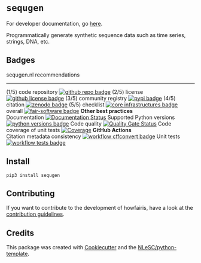 # `sequgen`

For developer documentation, go [here](README.dev.md).

Programmatically generate synthetic sequence data such as time series, strings, DNA, etc.

## Badges

sequgen.nl recommendations   
---------------------------------- -----------------------------------------------------------------------------------------------------------------------------------------------------------------------------------------------------------------------
(1/5) code repository              [![github repo badge](https://img.shields.io/badge/github-repo-000.svg?logo=github&labelColor=gray&color=blue)](https://github.com/sequgen/sequgen)
(2/5) license                      [![github license badge](https://img.shields.io/github/license/sequgen/sequgen)](https://github.com/sequgen/sequgen)
(3/5) community registry           [![pypi badge](https://img.shields.io/pypi/v/sequgen.svg?colorB=blue)](https://pypi.python.org/pypi/sequgen/)
(4/5) citation                     [![zenodo badge](https://zenodo.org/badge/DOI/10.5281/zenodo.4017908.svg)](https://doi.org/10.5281/zenodo.4017908)
(5/5) checklist                    [![core infrastructures badge](https://bestpractices.coreinfrastructure.org/projects/4630/badge)](https://bestpractices.coreinfrastructure.org/en/projects/4630)
overall                            [![fair-software badge](https://img.shields.io/badge/fair--software.eu-%E2%97%8F%20%20%E2%97%8F%20%20%E2%97%8F%20%20%E2%97%8F%20%20%E2%97%8F-green)](https://fair-software.eu)
**Other best practices**           
Documentation                      [![Documentation Status](https://readthedocs.org/projects/sequgen/badge/?version=latest)](https://sequgen.readthedocs.io/en/latest/?badge=latest)
Supported Python versions          [![python versions badge](https://img.shields.io/pypi/pyversions/sequgen.svg)](https://pypi.python.org/pypi/sequgen)
Code quality                       [![Quality Gate Status](https://sonarcloud.io/api/project_badges/measure?project=sequgen_sequgen&metric=alert_status)](https://sonarcloud.io/dashboard?id=sequgen_sequgen)
Code coverage of unit tests        [![Coverage](https://sonarcloud.io/api/project_badges/measure?project=sequgen_sequgen&metric=coverage)](https://sonarcloud.io/dashboard?id=sequgen_sequgen)
**GitHub Actions**                 
Citation metadata consistency      [![workflow cffconvert badge](https://github.com/sequgen/sequgen/workflows/metadata%20consistency/badge.svg)](https://github.com/sequgen/sequgen/actions?query=workflow%3A%22metadata+consistency%22)
Unit tests                         [![workflow tests badge](https://github.com/sequgen/sequgen/workflows/tests/badge.svg)](https://github.com/sequgen/sequgen/actions?query=workflow%3Atests)

## Install

``` {.sourceCode .console}
pip3 install sequgen
```

## Contributing

If you want to contribute to the development of howfairis, have a look
at the [contribution guidelines](CONTRIBUTING.rst).

## Credits

This package was created with
[Cookiecutter](https://github.com/audreyr/cookiecutter) and the
[NLeSC/python-template](https://github.com/NLeSC/python-template).

